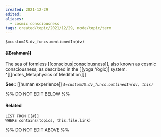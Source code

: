 ```yaml
---
created: 2021-12-29 
edited: 
aliases:
  - cosmic consciousness
tags: created/topic/2021/12/29, node/topic/term
---
```

`$=customJS.dv_funcs.mentionedIn(dv)`

#### <s class="topic-title">[[Brahman]]</s> 

The sea of formless [[conscious|consciousness]], also known as cosmic consciousness, as described in the [[yoga|Yogic]] system.
^[[[notes_Metaphysics of Meditation]]]

**See**:: [[human experience]]
*`$=customJS.dv_funcs.outlinedIn(dv, this)`*

%% DO NOT EDIT BELOW %%

#### Related 

```dataview
LIST FROM [[#]]
WHERE contains(topics, this.file.link)
```
%% DO NOT EDIT ABOVE %%
